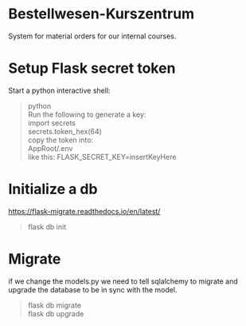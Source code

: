 # Bestellwesen-Kurszentrum
System for material orders for our internal courses.
# Setup Flask secret token  
Start a python interactive shell:  
> python  
Run the following to generate a key:  
> import secrets  
> secrets.token_hex(64)  
copy the token into:  
> AppRoot/.env    
like this:
> FLASK_SECRET_KEY=insertKeyHere

# Initialize a db  

https://flask-migrate.readthedocs.io/en/latest/


> flask db init
# Migrate  

if we change the models.py we need to tell sqlalchemy to migrate and upgrade the database to be in sync with the model.


> flask db migrate  
> flask db upgrade
